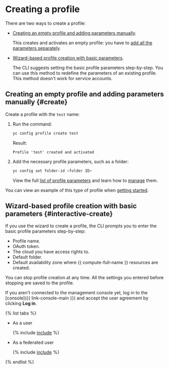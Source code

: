 # Creating a profile

There are two ways to create a profile:
- [Creating an empty profile and adding parameters manually](#create).

   This creates and activates an empty profile: you have to [add all the parameters separately](manage-properties.md).
- [Wizard-based profile creation with basic parameters](#interactive-create).

   The CLI suggests setting the basic profile parameters step-by-step. You can use this method to redefine the parameters of an existing profile. This method doesn't work for service accounts.

## Creating an empty profile and adding parameters manually {#create}

Create a profile with the `test` name:
1. Run the command:

   ```bash
   yc config profile create test
   ```

   Result:

   ```text
   Profile 'test' created and activated
   ```


1. Add the necessary profile parameters, such as a folder:

   ```bash
   yc config set folder-id <folder ID>
   ```

   View the full [list of profile parameters](../../concepts/core-properties.md) and learn how to [manage](manage-properties.md) them.

You can view an example of this type of profile when [getting started](../../quickstart.md).

## Wizard-based profile creation with basic parameters {#interactive-create}



If you use the wizard to create a profile, the CLI prompts you to enter the basic profile parameters step-by-step:
- Profile name.
- OAuth token.
- The cloud you have access rights to.
- Default folder.
- Default availability zone where {{ compute-full-name }} resources are created.

You can stop profile creation at any time. All the settings you entered before stopping are saved to the profile.


If you aren't connected to the management console yet, log in to the [console]({{ link-console-main }}) and accept the user agreement by clicking **Log in**.

{% list tabs %}

- As a user

   {% include [include](../../../_includes/cli/create-profile.md) %}

- As a federated user

   {% include [include](../../../_includes/cli/auth-federated-user.md) %}

{% endlist %}
